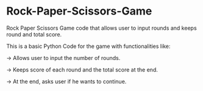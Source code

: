 # Rock-Paper-Scissors-Game

Rock Paper Scissors Game code that allows user to input rounds and keeps round and total score.

This is a basic Python Code for the game with functionalities like:

-> Allows user to input the number of rounds.

-> Keeps score of each round and the total score at the end.

-> At the end, asks user if he wants to continue.
